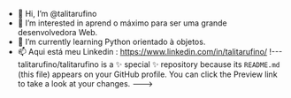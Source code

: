 - 👋 Hi, I’m @talitarufino
- 👀 I’m interested in  aprend o máximo para  ser uma grande desenvolvedora Web.
- 🌱 I’m currently learning  Python orientado à objetos.
- 📫 Aqui está meu Linkedin : https://www.linkedin.com/in/talitarufino/
!---
talitarufino/talitarufino is a ✨ special ✨ repository because its `README.md` (this file) appears on your GitHub profile.
You can click the Preview link to take a look at your changes.
--->
